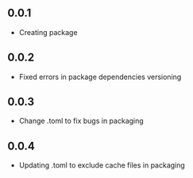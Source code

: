 ## 0.0.1

- Creating package

## 0.0.2

- Fixed errors in package dependencies versioning

## 0.0.3 

- Change .toml to fix bugs in packaging

## 0.0.4 

- Updating .toml to exclude cache files in packaging